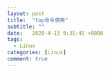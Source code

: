 ```yaml
---
layout: post
title:  "top命令使用"
subtitle: ""
date:   2020-4-13 9:35:45 +0800
tags:
  - Linux
categories: [Linux]
comment: true
---
```


